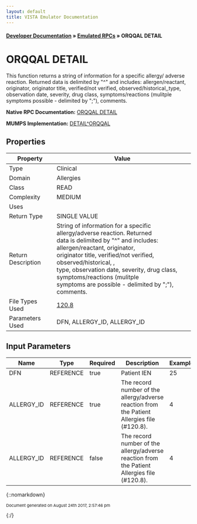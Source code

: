 ```yaml
---
layout: default
title: VISTA Emulator Documentation
---
```


#### [Developer Documentation](../index) &#187; [Emulated RPCs](TableOfContents) &#187; ORQQAL DETAIL<br/>
# ORQQAL DETAIL

This function returns a string of information for a specific allergy/ adverse reaction.  Returned data is delimited by "^" and includes: allergen/reactant, originator, originator title, verified/not verified,  observed/historical,,type, observation date, severity, drug class,  symptoms/reactions (mulitple symptoms possible - delimited by ";"),  comments.

**Native RPC Documentation:** [ORQQAL DETAIL](../VISTARPC/ORQQAL_DETAIL)

**MUMPS Implementation:** [DETAIL^ORQQAL](http://code.osehra.org/dox/Routine_ORQQAL_source.html)

## Properties

Property | Value
--- | ---
Type | Clinical
Domain | Allergies
Class | READ
Complexity | MEDIUM
Uses | 
Return Type | SINGLE VALUE
Return Description | String of information for a specific allergy/adverse reaction.  Returned<br/>data is delimited by "^" and includes: allergen/reactant, originator, <br/>originator title, verified/not verified, observed/historical, , <br/>type, observation date, severity, drug class, symptoms/reactions (mulitple<br/>symptoms are possible - delimited by ";"), comments.
File Types Used | [120.8](../VDM/Patient_Allergies-120_8)
Parameters Used | DFN, ALLERGY_ID, ALLERGY_ID


## Input Parameters

Name | Type | Required | Description | Example
--- | --- | --- | --- | ---
DFN | REFERENCE | true | Patient IEN | 25
ALLERGY_ID | REFERENCE | true | The record number of the allergy/adverse reaction from the Patient<br/>Allergies file (#120.8). | 4
ALLERGY_ID | REFERENCE | false | The record number of the allergy/adverse reaction from the Patient<br/>Allergies file (#120.8). | 4

{::nomarkdown} <br/><p style="font-size: 11px">Document generated on August 24th 2017, 2:57:46 pm</p>{:/}